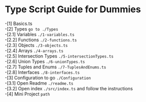 # Type Script Guide for Dummies

-[1] Basics.ts  
-[2] Types `go to ./Types`  
 -[2.1] Variables `./1-variables.ts`  
 -[2.2] Functions `./2-functions.ts`  
 -[2.3] Objects `./3-objects.ts`  
 -[2.4] Arrays `./4-arrays.ts`  
 -[2.5] Intersection Types `./5-intersectionTypes.ts`  
 -[2.6] Union Types `./6-unionTypes.ts`  
 -[2.7] Tuples and Enums `./7-TuplesAndEnums.ts`  
 -[2.8] Interfaces `./8-interfaces.ts`  
-[3] Configuration to go `./Configuration`  
 -[3.1] Open Readme `./readme.ts`  
 -[3.2] Open index `./src/index.ts` and follow the instructions  
-[4] Mini Project `path`
